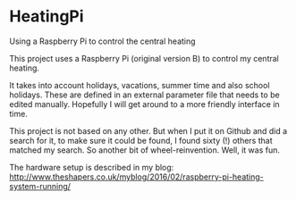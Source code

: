 # HeatingPi
Using a Raspberry Pi to control the central heating

This project uses a Raspberry Pi (original version B) to control my central heating.

It takes into account holidays, vacations, summer time and also school holidays.
These are defined in an external parameter file that needs to be edited manually. Hopefully
I will get around to a more friendly interface in time.

This project is not based on any other. But when I put it on Github and did a search for it,
to make sure it could be found, I found sixty (!) others that matched my search. So another
bit of wheel-reinvention. Well, it was fun.

The hardware setup is described in my blog:
http://www.theshapers.co.uk/myblog/2016/02/raspberry-pi-heating-system-running/


